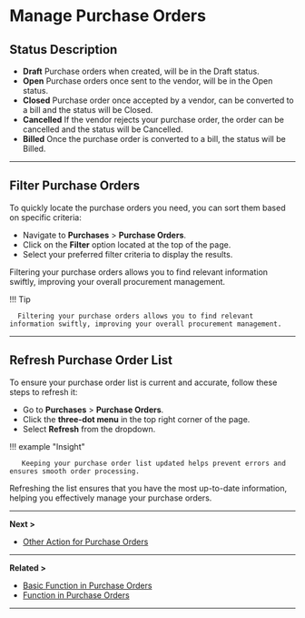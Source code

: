 # Manage Purchase Orders

## **Status Description**

- **Draft** Purchase orders when created, will be in the Draft status.
- **Open** Purchase orders once sent to the vendor, will be in the Open status.
- **Closed** Purchase order once accepted by a vendor, can be converted to a bill and the status will be Closed.
- **Cancelled** If the vendor rejects your purchase order, the order can be cancelled and the status will be Cancelled.
- **Billed** Once the purchase order is converted to a bill, the status will be Billed.

---

## **Filter Purchase Orders**

To quickly locate the purchase orders you need, you can sort them based on specific criteria:

- Navigate to **Purchases** > **Purchase Orders**.
- Click on the **Filter** option located at the top of the page.
- Select your preferred filter criteria to display the results.

Filtering your purchase orders allows you to find relevant information swiftly, improving your overall procurement management.

!!! Tip

      Filtering your purchase orders allows you to find relevant information swiftly, improving your overall procurement management.

---

## **Refresh Purchase Order List**

To ensure your purchase order list is current and accurate, follow these steps to refresh it:

- Go to **Purchases** > **Purchase Orders**.
- Click the **three-dot menu** in the top right corner of the page.
- Select **Refresh** from the dropdown.

!!! example "Insight"

       Keeping your purchase order list updated helps prevent errors and ensures smooth order processing.

Refreshing the list ensures that you have the most up-to-date information, helping you effectively manage your purchase orders.

---

**Next >**

- [Other Action for Purchase Orders](other-actions.md)

---

**Related >**

- [Basic Function in Purchase Orders](basic-function-of-po.md)
- [Function in Purchase Orders](functions-in-po.md)

---
